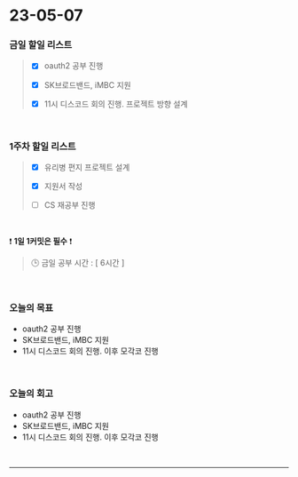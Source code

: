 # 23-05-07
### 금일 할일 리스트
> - [x]  oauth2 공부 진행
>
> - [x]  SK브로드밴드, iMBC 지원
>
> - [x]  11시 디스코드 회의 진행. 프로젝트 방향 설계


<br/>

### 1주차 할일 리스트  
> - [x]  유리병 편지 프로젝트 설계
>
> - [x]  지원서 작성
>
> - [ ]  CS 재공부 진행

<br/>

❗ **1일 1커밋은 필수** ❗
> 🕒 금일 공부 시간 : [ 6시간 ]
  
<br/>

### 오늘의 목표
- oauth2 공부 진행
- SK브로드밴드, iMBC 지원
- 11시 디스코드 회의 진행. 이후 모각코 진행

<br>

### 오늘의 회고
- oauth2 공부 진행
- SK브로드밴드, iMBC 지원
- 11시 디스코드 회의 진행. 이후 모각코 진행

<br/>

------------  
